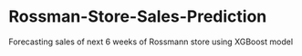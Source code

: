 # Rossman-Store-Sales-Prediction
Forecasting sales of next 6 weeks of Rossmann store using XGBoost model
